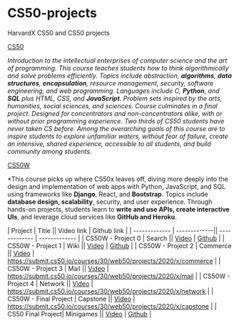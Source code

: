 # CS50-projects
HarvardX CS50 and CS50 projects

[CS50](https://cs50.harvard.edu/x/2022/)

*Introduction to the intellectual enterprises of computer science and the art of programming. This course teaches students how to think algorithmically and solve problems efficiently. Topics include abstraction, **algorithms**, **data structures**, **encapsulation**, resource management, security, software engineering, and web programming. Languages include C, **Python**, and **SQL** plus HTML, CSS, and **JavaScript**. Problem sets inspired by the arts, humanities, social sciences, and sciences. Course culminates in a final project. Designed for concentrators and non-concentrators alike, with or without prior programming experience. Two thirds of CS50 students have never taken CS before. Among the overarching goals of this course are to inspire students to explore unfamiliar waters, without fear of failure, create an intensive, shared experience, accessible to all students, and build community among students.*

[CS50W](https://cs50.harvard.edu/web/2020/)

*This course picks up where CS50x leaves off, diving more deeply into the design and implementation of web apps with Python, JavaScript, and SQL using frameworks like **Django**, React, and **Bootstrap**. Topics include **database design, scalability**, security, and user experience. Through hands-on projects, students learn to **write and use APIs, create interactive UIs**, and leverage cloud services like **GitHub and Heroku**.


| Project           | Title        || Video link    | Github link   |
| -------------     | -------------|| ------------- | ------------- |
| CS50W - Project 0 |  Search      || [Video](https://youtu.be/uEuZ8f1kiqY) | [Github](https://submit.cs50.io/courses/30/web50/projects/2020/x/search)   |
| CS50W - Project 1 | Wiki         || [Video](https://youtu.be/SNFVD-Vfq7I)  | [Github](https://submit.cs50.io/courses/30/web50/projects/2020/x/wiki)  |
| CS50W - Project 2 | Commerce     || [Video](https://youtu.be/kJygw9ngGIA)  | https://submit.cs50.io/courses/30/web50/projects/2020/x/commerce  |
| CS50W - Project 3 | Mail         || [Video](https://youtu.be/uSaJBzU5XYc)  | https://submit.cs50.io/courses/30/web50/projects/2020/x/mail  |
| CS50W - Project 4 | Network      || [Video](https://youtu.be/HHzfyrFP5GE)  | https://submit.cs50.io/courses/30/web50/projects/2020/x/network  |
| CS50W - Final Project | Capstone || [Video](https://youtu.be/iAnBZCSZy5gY)   | https://submit.cs50.io/courses/30/web50/projects/2020/x/capstone |
| CS50 Final Project| Minigames    || [Video](https://youtu.be/J0rMLxDNcXQ) | [Github](https://youtu.be/J0rMLxDNcXQ)   |

